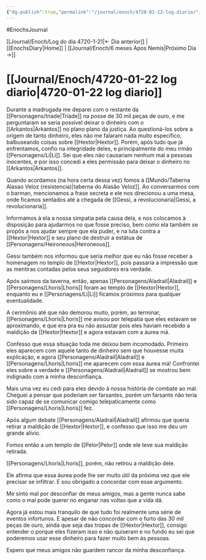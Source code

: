 ```yaml
---
{"dg-publish":true,"permalink":"/journal/enoch/4720-01-22-log-diario/","dgHomeLink":true,"dgPassFrontmatter":false}
---
```


#EnochsJournal 

[[Journal/Enoch/Log do dia 4720-1-21|<- Dia anterior]] | [[EnochsDiary|Home]] | [[Journal/Enoch/6 meses Apos Nemis|Próximo Dia ->]]

# [[Journal/Enoch/4720-01-22 log diario|4720-01-22 log diario]]
Durante a madrugada me deparei com o restante da [[Personagens/triade|Tríade]] na posse de 30 mil peças de ouro, e me perguntaram se seria possível deixar o dinheiro com o [[Arkantos|Arkantos]] no plano plano da justiça. Ao questioná-los sobre a origem de tanto dinheiro, eles não me falaram nada muito específico, balbuseando coisas sobre [[Hextor|Hextor]]. Porém, após tudo que já enfrentamos, confio na integridade deles, e principalmente do meu irmão [[Personagens/Li|Li]]. Sei que eles não causariam nenhum mal a pessoas inocentes, e por isso concedi a eles permissão para deixar o dinheiro no [[Arkantos|Arkantos]].

Quando acordamos (na hora certa dessa vez) fomos à [[Mundo/Taberna Alasao Veloz (resistencia)|taberna do Alasão Veloz]].
Ao conversarmos com o barman, mencionamos a frase secreta e ele nos direcionou a uma mesa, onde ficamos sentados até a chegada de [[Gessi, a revolucionaria|Gessi, a revolucionaria]].

Informamos à ela a nossa simpatia pela causa dela, e nos colocamos à disposição para ajudarmos no que fosse preciso, bem como ela também se propôs a nos ajudar sempre que ela puder, e na luta contra a [[Hextor|Hextor]] e seu plano de destruir a estátua de [[Personagens/Heironeous|Heironeous]].

Gessi também nos informou que seria melhor que eu não fosse receber a homenagem no templo de [[Hextor|Hextor]], pois passaria a impressão que as mentiras contadas pelos seus seguidores era verdade.

Após saírmos da taverna, então, apenas [[Personagens/Aladrail|Aladrail]] e [[Personagens/Lhoris|Lhoris]] foram ao templo de [[Hextor|Hextor]], enquanto eu e [[Personagens/Li|Li]] ficamos próximos para qualquer eventualidade.

A cerimônio até que não demorou muito, porém, ao terminar, [[Personagens/Lhoris|Lhoris]] me avisou por telepatia que eles estavam se aproximando, e que era pra eu não assustar pois eles haviam recebido a maldição de [[Hextor|Hextor]] e agora estavam com a áurea má.

Confesso que essa situação toda me deixou bem incomodado. Primeiro eles aparecem com aquele tanto de dinheiro sem que houvesse muita explicação, e agora [[Personagens/Aladrail|Aladrail]] e [[Personagens/Lhoris|Lhoris]] me aparecem com essa áurea má!
Confrontei eles sobre a verdade e [[Personagens/Aladrail|Aladrail]] se mostrou bem indignado com a minha desconfiança. 

Mais uma vez eu cedi para eles devido à nossa história de combate ao mal. Cheguei a pensar que poderiam ser farsantes, porém um farsante não teria sido capaz de se comunicar comigo telepaticamente como [[Personagens/Lhoris|Lhoris]] fez.

Após algum debate [[Personagens/Aladrail|Aladrail]] afirmou que queria retirar a maldição de [[Hextor|Hextor]], e confesso que isso me deu um grande alívio.

Fomos então a um templo de [[Pelor|Pelor]] onde ele teve sua maldição retirada.

[[Personagens/Lhoris|Lhoris]], porém, não retirou a maldição dele. 

Ele afirma que essa áurea pode lhe ser muito útil da próxima vez que ele precisar se infiltrar. E sou obrigado a concordar com esse argumento.

Me sinto mal por desconfiar de meus amigos, mas a gente nunca sabe como o mal pode querer no enganar nas voltas que a vida dá. 

Agora já estou mais tranquilo de que tudo foi realmente uma série de eventos infortunos. E apesar de não concordar com o furto das 30 mil peças de ouro, ainda que seja das tropas de [[Hextor|Hextor]], consigo entender o porque eles fizeram isso e não quiseram e no fundo eu sei que poderemos usar esse dinheiro para fazer muito bem às pessoas.

Espero que meus amigos não guardem rancor da minha desconfiança.


